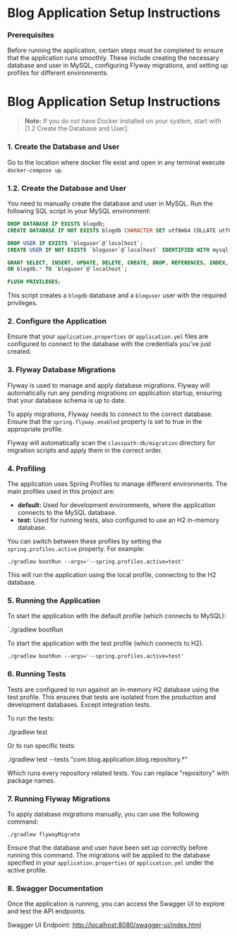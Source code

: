
# Blog Application Setup Instructions

### Prerequisites
Before running the application, certain steps must be completed to ensure that the application runs smoothly. These include creating the necessary database and user in MySQL, configuring Flyway migrations, and setting up profiles for different environments.

# Blog Application Setup Instructions

> **Note:** If you do not have Docker installed on your system, start with [1.2 Create the Database and User].

### 1. Create the Database and User
Go to the location where docker file exist and open in any terminal execute  `docker-compose up`.


### 1.2. Create the Database and User
You need to manually create the database and user in MySQL. Run the following SQL script in your MySQL environment:
```sql
DROP DATABASE IF EXISTS blogdb;
CREATE DATABASE IF NOT EXISTS blogdb CHARACTER SET utf8mb4 COLLATE utf8mb4_unicode_ci;

DROP USER IF EXISTS `bloguser`@`localhost`;
CREATE USER IF NOT EXISTS `bloguser`@`localhost` IDENTIFIED WITH mysql_native_password BY 'baturayacarturk';

GRANT SELECT, INSERT, UPDATE, DELETE, CREATE, DROP, REFERENCES, INDEX, ALTER, EXECUTE, CREATE VIEW, SHOW VIEW
ON blogdb.* TO `bloguser`@`localhost`;

FLUSH PRIVILEGES;
```

This script creates a `blogdb` database and a `bloguser` user with the required privileges.

### 2. Configure the Application

Ensure that your `application.properties` or `application.yml` files are configured to connect to the database with the credentials you’ve just created.

### 3. Flyway Database Migrations

Flyway is used to manage and apply database migrations. Flyway will automatically run any pending migrations on application startup, ensuring that your database schema is up to date.

To apply migrations, Flyway needs to connect to the correct database. Ensure that the `spring.flyway.enabled` property is set to true in the appropriate profile.

Flyway will automatically scan the `classpath:db/migration` directory for migration scripts and apply them in the correct order.

### 4. Profiling

The application uses Spring Profiles to manage different environments. The main profiles used in this project are:

-   **default:** Used for development environments, where the application connects to the MySQL database.
-   **test:** Used for running tests, also configured to use an H2 in-memory database.

You can switch between these profiles by setting the `spring.profiles.active` property. For example:


`./gradlew bootRun --args='--spring.profiles.active=test'` 

This will run the application using the local profile, connecting to the H2 database.

### 5. Running the Application

To start the application with the default profile (which connects to MySQL):

`./gradlew bootRun 

To start the application with the test profile (which connects to H2).

`./gradlew bootRun --args='--spring.profiles.active=test'`

### 6. Running Tests

Tests are configured to run against an in-memory H2 database using the test profile. This ensures that tests are isolated from the production and development databases. Except integration tests. 

To run the tests:

./gradlew test

Or to run specific tests:

./gradlew test --tests "com.blog.application.blog.repository.*"

Which runs every repository related tests. You can replace "repository" with package names.  

### 7. Running Flyway Migrations

To apply database migrations manually, you can use the following command:

`./gradlew flywayMigrate` 

Ensure that the database and user have been set up correctly before running this command. The migrations will be applied to the database specified in your `application.properties` or `application.yml` under the active profile.

### 8. Swagger Documentation

Once the application is running, you can access the Swagger UI to explore and test the API endpoints.

Swagger UI Endpoint: [http://localhost:8080/swagger-ui/index.html](http://localhost:8080/swagger-ui/index.html)
